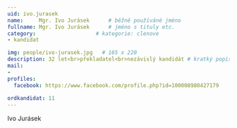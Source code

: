 ```yaml
---
uid: ivo.jurasek
name:     Mgr. Ivo Jurásek  	# běžně používáné jméno
fullname: Mgr. Ivo Jurásek  	# jméno s tituly etc.
category:                   # kategorie: clenove
- kandidat

img: people/ivo-jurasek.jpg   # 165 x 220
description: 32 let<br>překladatel<br>nezávislý kandidát # kratký popis, max 160 znaků
mail:
- 
profiles:
  facebook: https://www.facebook.com/profile.php?id=100008980427179
  
ordkandidat: 11
---
```

Ivo Jurásek
